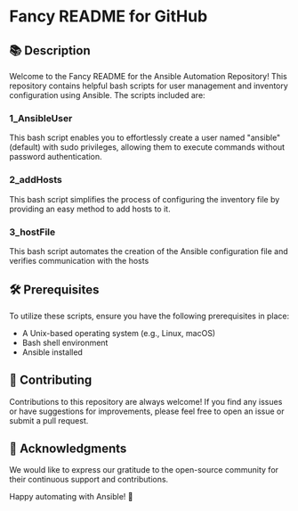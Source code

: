 # Fancy README for GitHub

## 📚 Description

Welcome to the Fancy README for the Ansible Automation Repository! This repository contains helpful bash scripts for user management and inventory configuration using Ansible. The scripts included are:

### 1_AnsibleUser

This bash script enables you to effortlessly create a user named "ansible" (default) with sudo privileges, allowing them to execute commands without password authentication.

### 2_addHosts

This bash script simplifies the process of configuring the inventory file by providing an easy method to add hosts to it.

### 3_hostFile

This bash script automates the creation of the Ansible configuration file and verifies communication with the hosts

## 🛠️ Prerequisites

To utilize these scripts, ensure you have the following prerequisites in place:

- A Unix-based operating system (e.g., Linux, macOS)
- Bash shell environment
- Ansible installed

## 🤝 Contributing
Contributions to this repository are always welcome! If you find any issues or have suggestions for improvements, please feel free to open an issue or submit a pull request.

## 🙏 Acknowledgments
We would like to express our gratitude to the open-source community for their continuous support and contributions.

Happy automating with Ansible! 🚀
